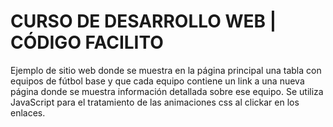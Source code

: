 # CURSO DE DESARROLLO WEB | CÓDIGO FACILITO

Ejemplo de sitio web donde se muestra en la página principal una tabla con equipos de fútbol base y que cada equipo contiene un link a una nueva página donde se muestra información detallada sobre ese equipo. Se utiliza JavaScript para el tratamiento de las animaciones css al clickar en los enlaces.
